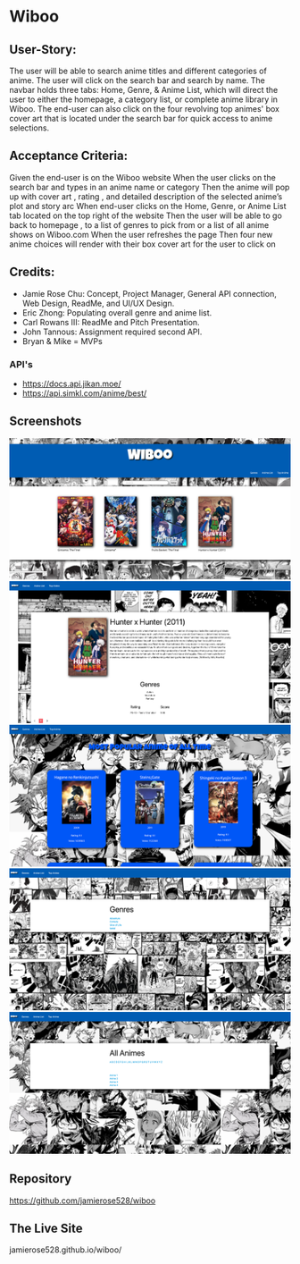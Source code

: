# Wiboo

## User-Story:


The user will be able to search anime titles and different categories of anime. The user will click on the search bar and search by name. The navbar holds three tabs: Home, Genre, & Anime List, which will direct the user to either the homepage, a category list, or complete anime library in Wiboo. The end-user can also click on the four revolving top animes' box cover art that is located under the search bar for quick access to anime selections.

## Acceptance Criteria:

Given the end-user is on the Wiboo website
When the user clicks on the search bar and types in an anime name or category
Then the anime will pop up with cover art , rating , and detailed description of the selected anime’s plot and story arc
When end-user clicks on the Home, Genre, or Anime List tab located on the top right of the website
Then the user will be able to go back to homepage , to a list of genres to pick from or a list of all anime shows on Wiboo.com
When the user refreshes the page
Then four new anime choices will render with their box cover art for the user to click on

## Credits:

- Jamie Rose Chu: Concept, Project Manager, General API connection, Web Design, ReadMe, and UI/UX Design.
- Eric Zhong: Populating overall genre and anime list.
- Carl Rowans III: ReadMe and Pitch Presentation.
- John Tannous: Assignment required second API.
- Bryan & Mike = MVPs

### API's

- https://docs.api.jikan.moe/
- https://api.simkl.com/anime/best/

## Screenshots

![Main page screenshot](assets/css/images/Screenshots/MainScreenShot.png)
![Focused title page screenshot](assets/css/images/Screenshots/2ndScreenShot.png)
![Popular Anime Page](assets/css/images/Screenshots/PopularAnime.png)
![Genres](assets/css/images/Screenshots/Genres.png)
![All Animes](assets/css/images/Screenshots/AllAnimes.png)

## Repository

https://github.com/jamierose528/wiboo

## The Live Site

jamierose528.github.io/wiboo/

